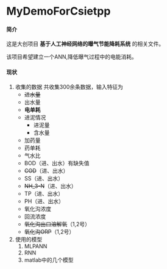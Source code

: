 # MyDemoForCsietpp

#### 简介
这是大创项目 **基于人工神经网络的曝气节能降耗系统** 的相关文件。

该项目希望建立一个ANN,降低曝气过程中的电能消耗。

#### 现状

1. 收集的数据
共收集300余条数据，输入特征为
    - ~~进水量~~
    - 出水量
    - **电单耗**
    - 进泥情况
      - 进泥量
      - 含水量
    - 加药量
    - 药单耗
    - 气水比
    - BOD（进、出水）有缺失值
    - ~~COD~~（进、出水）
    - SS（进、出水）
    - ~~NH_3-N~~（进、出水）
    - TP（进、出水）
    - PH（进、出水）
    - 氧化沟浓度
    - 回流浓度
    - ~~氧化沟出口溶解氧~~（1,2号）
    - ~~氧化沟ORP~~（1,2号）
2. 使用的模型
    1. MLPANN
    2. RNN
    3. matlab中的几个模型
